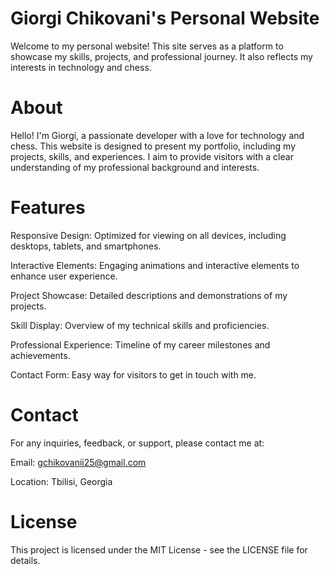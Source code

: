 # Giorgi Chikovani's Personal Website
Welcome to my personal website! This site serves as a platform to showcase my skills, projects, and professional journey. It also reflects my interests in technology and chess.

# About
Hello! I'm Giorgi, a passionate developer with a love for technology and chess. This website is designed to present my portfolio, including my projects, skills, and experiences. I aim to provide visitors with a clear understanding of my professional background and interests.

# Features
Responsive Design: Optimized for viewing on all devices, including desktops, tablets, and smartphones.

Interactive Elements: Engaging animations and interactive elements to enhance user experience.

Project Showcase: Detailed descriptions and demonstrations of my projects.

Skill Display: Overview of my technical skills and proficiencies.

Professional Experience: Timeline of my career milestones and achievements.

Contact Form: Easy way for visitors to get in touch with me.

# Contact
For any inquiries, feedback, or support, please contact me at:

Email: gchikovanii25@gmail.com

Location: Tbilisi, Georgia

# License
This project is licensed under the MIT License - see the LICENSE file for details.
